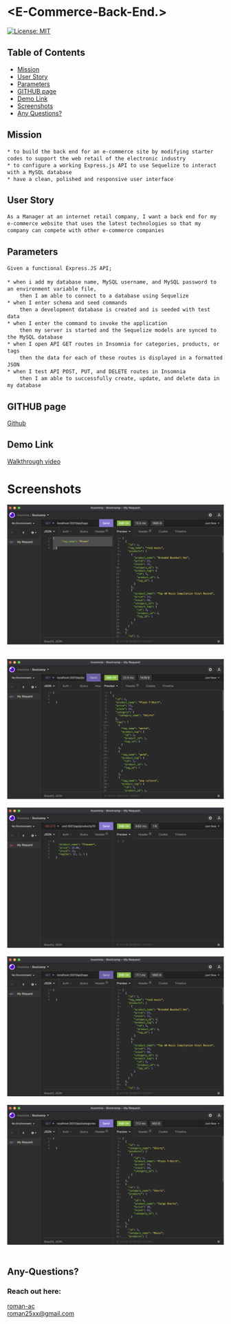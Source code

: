 
# <E-Commerce-Back-End.>

[![License: MIT](https://img.shields.io/badge/License-MIT-yellow.svg)](https://opensource.org/licenses/MIT)

## Table of Contents
  * [Mission](#mission)
  * [User Story](#user-story)
  * [Parameters](#parameters)
  * [GITHUB page](#github-page)
  * [Demo Link](#demo-link)
  * [Screenshots](#screenshots)
  * [Any Questions?](#any-questions)

## Mission
    * to build the back end for an e-commerce site by modifying starter codes to support the web retail of the electronic industry
    * to configure a working Express.js API to use Sequelize to interact with a MySQL database
    * have a clean, polished and responsive user interface

## User Story
    
    As a Manager at an internet retail company, I want a back end for my e-commerce website that uses the latest technologies so that my company can compete with other e-commerce companies

## Parameters
    
    Given a functional Express.JS API;

    * when i add my database name, MySQL username, and MySQL password to an environment variable file,
        then I am able to connect to a database using Sequelize
    * when I enter schema and seed commands
        then a development database is created and is seeded with test data
    * when I enter the command to invoke the application
        then my server is started and the Sequelize models are synced to the MySQL database
    * when I open API GET routes in Insomnia for categories, products, or tags
        then the data for each of these routes is displayed in a formatted JSON
    * when I test API POST, PUT, and DELETE routes in Insomnia
        then I am able to successfully create, update, and delete data in my database
    


## GITHUB page

[Github](https://github.com/roman-ac/e-commerce-backend-by-roman-ac)

## Demo Link

[Walkthrough video](https://drive.google.com/file/d/1C8rCPULnd-yRTI7qaZpEFngMVDoLc5xT/view)

# Screenshots

![screenshot](./Assets/screenshot.png)
<br /> 
<br /> 

![screenshot](./Assets/screenshot1.png)
<br /> 
<br /> 
![screenshot](./Assets/screenshot2.png)
<br /> 
<br /> 
![screenshot](./Assets/screenshot3.png)
<br /> 
<br /> 
![screenshot](./Assets/screenshot4.png)
<br /> 
<br /> 


## Any-Questions?
  ### Reach out here: 
  [roman-ac](https://github.com/roman-ac)  
  roman25xx@gmail.com
